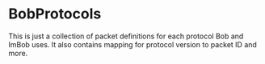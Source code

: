 # BobProtocols

This is just a collection of packet definitions for each protocol Bob and ImBob uses.
It also contains mapping for protocol version to packet ID and more.

